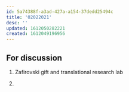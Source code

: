 ```yaml
---
id: 5a74388f-a3ad-427a-a154-37dedd25494c
title: '02022021'
desc: ''
updated: 1612050282221
created: 1612049196956
---
```


## For discussion

1. Zafirovski gift and translational research lab

2. 